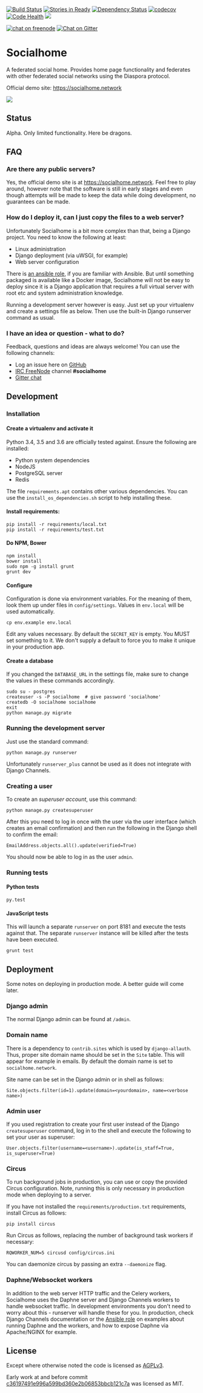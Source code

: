 [![Build Status](https://travis-ci.org/jaywink/socialhome.svg?branch=master)](https://travis-ci.org/jaywink/socialhome) [![Stories in Ready](https://badge.waffle.io/jaywink/socialhome.png?label=ready&title=Ready)](https://waffle.io/jaywink/socialhome) [![Dependency Status](https://gemnasium.com/badges/github.com/jaywink/socialhome.svg)](https://gemnasium.com/github.com/jaywink/socialhome) [![codecov](https://codecov.io/gh/jaywink/socialhome/branch/master/graph/badge.svg)](https://codecov.io/gh/jaywink/socialhome) [![Code Health](https://landscape.io/github/jaywink/socialhome/master/landscape.svg?style=flat)](https://landscape.io/github/jaywink/socialhome/master) [![](https://img.shields.io/badge/license-AGPLv3-green.svg)](https://tldrlegal.com/license/gnu-affero-general-public-license-v3-(agpl-3.0))

[![chat on freenode](https://img.shields.io/badge/chat-on%20freenode-brightgreen.svg)](http://webchat.freenode.net?channels=%23socialhome&uio=d4) [![Chat on Gitter](https://badges.gitter.im/socialhome/Lobby.svg)](https://gitter.im/socialhome/Lobby)

# Socialhome

A federated social home. Provides home page functionality and federates with other federated social networks using the Diaspora protocol.

Official demo site: https://socialhome.network

[![](https://socialhome.network/media/markdownx/244f2aad-1b30-4400-8b93-04672beed2cc.png)](https://socialhome.network)

## Status

Alpha. Only limited functionality. Here be dragons.

## FAQ

### Are there any public servers?

Yes, the official demo site is at https://socialhome.network. Feel free to play around, however note that the software is still in early stages and even though attempts will be made to keep the data while doing development, no guarantees can be made.

### How do I deploy it, can I just copy the files to a web server?

Unfortunately Socialhome is a bit more complex than that, being a Django project. You need to know the following at least:
* Linux administration
* Django deployment (via uWSGI, for example)
* Web server configuration

There is [an ansible role](https://github.com/jaywink/ansible-socialhome), if you are familiar with Ansible. But until something packaged is available like a Docker image, Socialhome will not be easy to deploy since it is a Django application that requires a full virtual server with root etc and system administration knowledge.

Running a development server however is easy. Just set up your virtualenv and create a settings file as below. Then use the built-in Django runserver command as usual.

### I have an idea or question - what to do?

Feedback, questions and ideas are always welcome! You can use the following channels:

* Log an issue here on [GitHub](https://github.com/jaywink/socialhome/issues)
* [IRC FreeNode](http://webchat.freenode.net?channels=%23socialhome&uio=d4) channel **#socialhome**
* [Gitter chat](https://gitter.im/socialhome/Lobby)

## Development

### Installation

#### Create a virtualenv and activate it

Python 3.4, 3.5 and 3.6 are officially tested against. Ensure the following are installed:

* Python system dependencies
* NodeJS
* PostgreSQL server
* Redis

The file `requirements.apt` contains other various dependencies. You can use the `install_os_dependencies.sh` script to help installing these.

#### Install requirements:

    pip install -r requirements/local.txt
    pip install -r requirements/test.txt
    
#### Do NPM, Bower

    npm install
    bower install
    sudo npm -g install grunt
    grunt dev
    
#### Configure

Configuration is done via environment variables. For the meaning of them, look them up under files in `config/settings`. Values in `env.local` will be used automatically.

    cp env.example env.local
    
Edit any values necessary. By default the `SECRET_KEY` is empty. You MUST set something to it. We don't supply a default to force you to make it unique in your production app.
    
#### Create a database

If you changed the `DATABASE_URL` in the settings file, make sure to change the values in these commands accordingly. 

    sudo su - postgres
    createuser -s -P socialhome  # give password 'socialhome'
    createdb -O socialhome socialhome
    exit
    python manage.py migrate
    
### Running the development server

Just use the standard command:

    python manage.py runserver
    
Unfortunately `runserver_plus` cannot be used as it does not integrate with Django Channels.
    
### Creating a user

To create an *superuser account*, use this command:

    python manage.py createsuperuser

After this you need to log in once with the user via the user interface (which creates an email confirmation) and then run the following in the Django shell to confirm the email:

    EmailAddress.objects.all().update(verified=True)
    
You should now be able to log in as the user `admin`.

### Running tests

#### Python tests

    py.test
    
#### JavaScript tests

This will launch a separate `runserver` on port 8181 and execute the tests against that. The separate `runserver` instance will be killed after the tests have been executed.

    grunt test

## Deployment

Some notes on deploying in production mode. A better guide will come later. 

### Django admin

The normal Django admin can be found at `/admin`.

### Domain name

There is a dependency to `contrib.sites` which is used by `django-allauth`. Thus, proper site domain name should be set in the `Site` table. This will appear for example in emails. By default the domain name is set to `socialhome.network`.

Site name can be set in the Django admin or in shell as follows:

    Site.objects.filter(id=1).update(domain=<yourdomain>, name=<verbose name>)
    
### Admin user

If you used registration to create your first user instead of the Django `createsuperuser` command, log in to the shell and execute the following to set your user as superuser:

    User.objects.filter(username=<username>).update(is_staff=True, is_superuser=True)

### Circus

To run background jobs in production, you can use or copy the provided Circus configuration. Note, running this is only necessary in production mode when deploying to a server.

If you have not installed the `requirements/production.txt` requirements, install Circus as follows:

    pip install circus
    
Run Circus as follows, replacing the number of background task workers if necessary:

    RQWORKER_NUM=5 circusd config/circus.ini
    
You can daemonize circus by passing an extra `--daemonize` flag.

### Daphne/Websocket workers

In addition to the web server HTTP traffic and the Celery workers, Socialhome uses the Daphne server and Django Channels workers to handle websocket traffic. In development environments you don't need to worry about this - runserver will handle these for you. In production, check Django Channels documentation or the [Ansible role](https://github.com/jaywink/ansible-socialhome) on examples about running Daphne and the workers, and how to expose Daphne via Apache/NGINX for example.

## License

Except where otherwise noted the code is licensed as [AGPLv3](https://tldrlegal.com/license/gnu-affero-general-public-license-v3-(agpl-3.0)).

Early work at and before commit [c36197491e996a599bd360e2b06853bbcb121c7a](https://github.com/jaywink/socialhome/commit/c36197491e996a599bd360e2b06853bbcb121c7a) was licensed as MIT.
